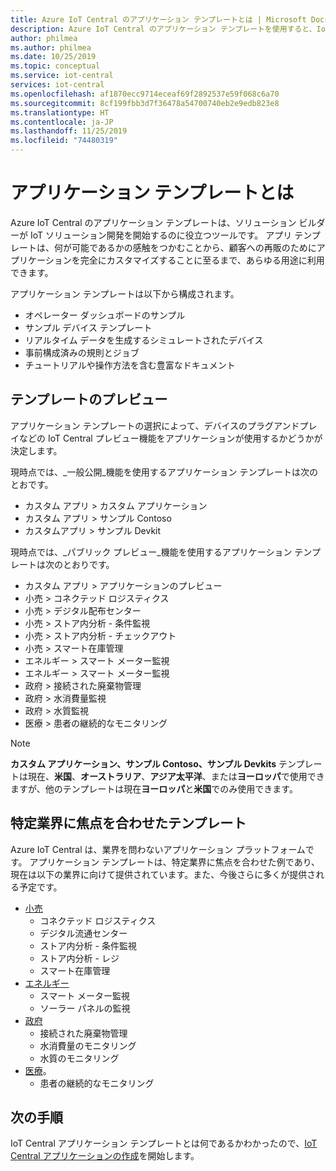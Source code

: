 ```yaml
---
title: Azure IoT Central のアプリケーション テンプレートとは | Microsoft Docs
description: Azure IoT Central のアプリケーション テンプレートを使用すると、IoT ソリューションの開発に着手することができます。
author: philmea
ms.author: philmea
ms.date: 10/25/2019
ms.topic: conceptual
ms.service: iot-central
services: iot-central
ms.openlocfilehash: af1870ecc9714eceaf69f2892537e59f068c6a70
ms.sourcegitcommit: 8cf199fbb3d7f36478a54700740eb2e9edb823e8
ms.translationtype: HT
ms.contentlocale: ja-JP
ms.lasthandoff: 11/25/2019
ms.locfileid: "74480319"
---
```

# <a name="what-are-application-templates"></a>アプリケーション テンプレートとは

Azure IoT Central のアプリケーション テンプレートは、ソリューション ビルダーが IoT ソリューション開発を開始するのに役立つツールです。 アプリ テンプレートは、何が可能であるかの感触をつかむことから、顧客への再販のためにアプリケーションを完全にカスタマイズすることに至るまで、あらゆる用途に利用できます。

アプリケーション テンプレートは以下から構成されます。

- オペレーター ダッシュボードのサンプル
- サンプル デバイス テンプレート
- リアルタイム データを生成するシミュレートされたデバイス
- 事前構成済みの規則とジョブ
- チュートリアルや操作方法を含む豊富なドキュメント

## <a name="preview-templates"></a>テンプレートのプレビュー

アプリケーション テンプレートの選択によって、デバイスのプラグアンドプレイなどの IoT Central プレビュー機能をアプリケーションが使用するかどうかが決定します。

現時点では、_一般公開_機能を使用するアプリケーション テンプレートは次のとおです。

- カスタム アプリ > カスタム アプリケーション
- カスタム アプリ > サンプル Contoso
- カスタムアプリ > サンプル Devkit

現時点では、_パブリック プレビュー_機能を使用するアプリケーション テンプレートは次のとおりです。

- カスタム アプリ > アプリケーションのプレビュー
- 小売 > コネクテッド ロジスティクス
- 小売 > デジタル配布センター
- 小売 > ストア内分析 - 条件監視
- 小売 > ストア内分析 - チェックアウト
- 小売 > スマート在庫管理
- エネルギー > スマート メーター監視
- エネルギー > スマート メーター監視
- 政府 > 接続された廃棄物管理
- 政府 > 水消費量監視
- 政府 > 水質監視
- 医療 > 患者の継続的なモニタリング

> [!NOTE]
> **カスタム アプリケーション、サンプル Contoso、サンプル Devkits** テンプレートは現在、**米国**、**オーストラリア**、**アジア太平洋**、または**ヨーロッパ**で使用できますが、他のテンプレートは現在**ヨーロッパ**と**米国**でのみ使用できます。

## <a name="industry-focused-templates"></a>特定業界に焦点を合わせたテンプレート

Azure IoT Central は、業界を問わないアプリケーション プラットフォームです。 アプリケーション テンプレートは、特定業界に焦点を合わせた例であり、現在は以下の業界に向けて提供されています。また、今後さらに多くが提供される予定です。

- [小売](../retail/overview-iot-central-retail-pnp.md)
  - コネクテッド ロジスティクス
  - デジタル流通センター
  - ストア内分析 - 条件監視
  - ストア内分析 - レジ
  - スマート在庫管理
- [エネルギー](../energy/overview-iot-central-energy.md)
  - スマート メーター監視
  - ソーラー パネルの監視
- [政府](../government/overview-iot-central-government.md)
  - 接続された廃棄物管理
  - 水消費量のモニタリング
  - 水質のモニタリング
- [医療](../healthcare/overview-iot-central-healthcare.md)。
  - 患者の継続的なモニタリング

## <a name="next-steps"></a>次の手順

IoT Central アプリケーション テンプレートとは何であるかわかったので、[IoT Central アプリケーションの作成](quick-deploy-iot-central.md)を開始します。